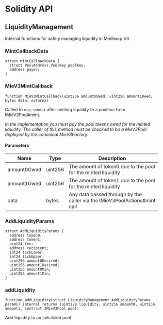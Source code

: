 # Solidity API

## LiquidityManagement

Internal functions for safely managing liquidity in MieSwap V3

### MintCallbackData

```solidity
struct MintCallbackData {
  struct PoolAddress.PoolKey poolKey;
  address payer;
}
```

### MieV3MintCallback

```solidity
function MieV3MintCallback(uint256 amount0Owed, uint256 amount1Owed, bytes data) external
```

Called to `msg.sender` after minting liquidity to a position from IMieV3Pool#mint.

_In the implementation you must pay the pool tokens owed for the minted liquidity.
The caller of this method must be checked to be a MieV3Pool deployed by the canonical MieV3Factory._

#### Parameters

| Name        | Type    | Description                                                               |
| ----------- | ------- | ------------------------------------------------------------------------- |
| amount0Owed | uint256 | The amount of token0 due to the pool for the minted liquidity             |
| amount1Owed | uint256 | The amount of token1 due to the pool for the minted liquidity             |
| data        | bytes   | Any data passed through by the caller via the IMieV3PoolActions#mint call |

### AddLiquidityParams

```solidity
struct AddLiquidityParams {
  address token0;
  address token1;
  uint24 fee;
  address recipient;
  int24 tickLower;
  int24 tickUpper;
  uint256 amount0Desired;
  uint256 amount1Desired;
  uint256 amount0Min;
  uint256 amount1Min;
}
```

### addLiquidity

```solidity
function addLiquidity(struct LiquidityManagement.AddLiquidityParams params) internal returns (uint128 liquidity, uint256 amount0, uint256 amount1, contract IMieV3Pool pool)
```

Add liquidity to an initialized pool
